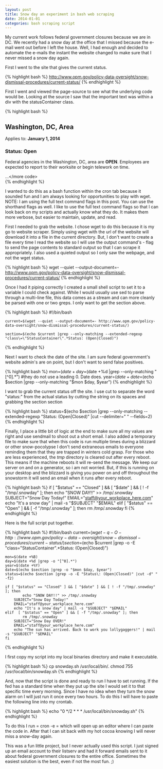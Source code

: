 ```yaml
---
layout: post
title: Snow day an experiment in bash web scraping
date: 2014-01-01
categories: bash scraping script
---
```


My current work follows federal government closures because we are in DC. We recently had a snow day at the office that I missed because the e-mail went out before I left the house. Well, I had enough and decided to automate the e-mails the instant the website changed to make sure that I never missed a snow day again.

First I went to the site that gives the current status.


{% highlight bash %}
    http://www.opm.gov/policy-data-oversight/snow-dismissal-procedures/current-status/
{% endhighlight %}

First I went and viewed the page-source to see what the underlying code would be. Looking at the source I saw that the important text was within a div with the statusContainer class.

{% highlight bash %}
    <div class="StatusContainer">
      <div class="Status Open">
        <h2>Washington, DC, Area</h2>
            <p class="Date">Applies to: <strong>January 1, 2014</strong></p>
            <h3>Status: Open</h3>
            <p>Federal agencies in the Washington, DC, area are <strong>OPEN</strong>.  Employees are expected to report to their worksite or begin telework on time.</p>
      </div>
      <more code>...</more code>
    </div>
{% endhighlight %}

I wanted to do this as a bash function within the cron tab because it sounded fun and I am always looking for opportunities to play with wget.  NOTE: I am using the full text command flags in this post. You can use the shorthand flags as well. I like to use the full text command flags so that I can look back on my scripts and actually know what they do. It makes them more verbose, but easier to maintain, update, and read.

First I needed to grab the website. I chose wget to do this because it is my go to website scraper. Simply using wget with the url of the website will download it into a file in the current directory. But, I don't want to create a file every time I read the website so I will use the output command's - flag to send the page contents to standard output so that I can scrape it appropriately. I also used a quieted output so I only saw the webpage, and not the wget status.

{% highlight bash %}
        wget --quiet --output-document=- http://www.opm.gov/policy-data-oversight/snow-dismissal-procedures/current-status/
{% endhighlight %}

Once I had it piping correctly I created a small shell script to set it to a variable I could check against. While I would usually use sed to parse through a multi-line file, this data comes as a stream and can more cleanly be parsed with one or two greps. I only want to get the section above.

{% highlight bash %}
    #!/bin/bash

    current=$(wget --quiet --output-document=- http://www.opm.gov/policy-data-oversight/snow-dismissal-procedures/current-status/)

    section=$(echo $current |grep --only-matching --extended-regexp "class\=\"StatusContainer\".*Status: (Open|Closed)")
{% endhighlight %}

Next I want to check the date of the site. I am sure federal government's website admin's are on point, but I don't want to send false positives.

{% highlight bash %}
    mon=$(date +%B) # get the month
    day=$(date +%d |grep --only-matching "[^0].*") #they do not use a leading 0. Date does.
    year=$(date +%Y) # get the year
    date=$(echo $section |grep --only-matching "$mon $day, $year")
{% endhighlight %}

I want to grab the current status off the site. I use cut to separate the word "status:" from the actual status by cutting the string on its spaces and grabbing the section section

{% highlight bash %}
    status=$(echo $section |grep --only-matching --extended-regexp "Status\: (Open|Closed)" |cut --delimiter=" " --fields=2)
{% endhighlight %}

Finally, I place a little bit of logic at the end to make sure all my values are right and use sendmail to shoot out a short email. I also added a temporary file to make sure that when this code is run multiple times during a blizzard or other snow-pocolypse I don't send extraneous emails to everyone reminding them that they are trapped in winters cold grasp. For those who are less experienced, the *tmp* directory is cleared out after every reboot. This means if the machine reboots it will re-send the message. We keep our server on and on a generator, so i am not worried. But, if this is running on your desktop and the blizzard is giving you power on and off throughout the snowstorm it will send an email when it runs after every reboot.

{% highlight bash %}
    if [ "$status" == "Closed" ] && [ "$date" ] && [ ! -f "/tmp/.snowday" ]; then
            echo "SNOW DAY!!" >> /tmp/.snowday
        SUBJECT="Snow Day Today!"
        EMAIL="staff@your_workplace_here.com"
        echo "It's a snow day" | mail -s "$SUBJECT" "$EMAIL"
    elif  [ "$status" == "Open" ] && [ -f "/tmp/.snowday" ]; then
            rm /tmp/.snowday
    fi
{% endhighlight %}

Here is the full script put together.

{% highlight bash %}
    #!/bin/bash
    current=$(wget -q -O- http://www.opm.gov/policy-data-oversight/snow-dismissal-procedures/current-status/)
    section=$(echo $current |grep -o -E "class\=\"StatusContainer\".*Status: (Open|Closed)")

    mon=$(date +%B)
    day=$(date +%d |grep -o "[^0].*")
    year=$(date +%Y)
    date=$(echo $section |grep -o "$mon $day, $year")
    status=$(echo $section |grep -o -E "Status\: (Open|Closed)" |cut -d" " -f2)

    if [ "$status" == "Closed" ] && [ "$date" ] && [ ! -f "/tmp/.snowday" ]; then
            echo "SNOW DAY!!" >> /tmp/.snowday
        SUBJECT="Snow Day Today!"
        EMAIL="staff@your_workplace_here.com"
        echo "It's a snow day" | mail -s "$SUBJECT" "$EMAIL"
    elif  [ "$status" == "Open" ] && [ -f "/tmp/.snowday" ]; then
            rm /tmp/.snowday
        SUBJECT="Snow Day OVER!"
        EMAIL="staff@your_workplace_here.com"
        echo "The sun has arrived. Back to work you lollygaggers!" | mail -s "$SUBJECT" "$EMAIL"
    fi
{% endhighlight %}

I first copy my script into my local binaries directory and make it executable.

{% highlight bash %}
    cp snowday.sh /usr/local/bin/.
    chmod 755 /usr/local/bin/snowday.sh
{% endhighlight %}

And, now that the script is done and ready to run I have to set running.  If the fed has a standard time when they put up the site I would set it to that specific time every morning. Since I have no idea when they turn the snow alarm on I will just run it once every two hours. To do this I will have to paste the following line into my crontab.

{% highlight bash %}
    echo "0 */2 * * * /usr/local/bin/snowday.sh"
{% endhighlight %}

To do this I run = cron -e = which will open up an editor where I can paste the code in. After that I can sit back with my hot cocoa knowing I will never miss a snow-day again.

This was a fun little project, but I never actually used this script. I just signed up an email account to their listserv and had it forward emails sent to it about federal government closures to the entire office. Sometimes the easiest solution is the best, even if not the most fun. ;)
